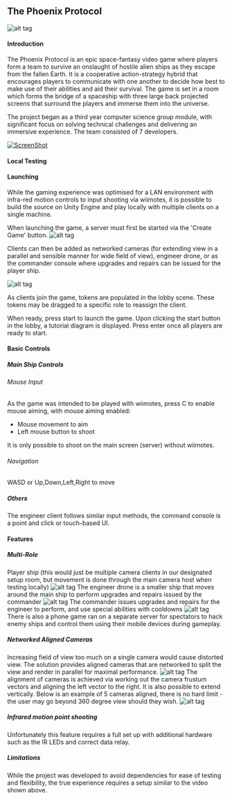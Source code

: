 ## The Phoenix Protocol

![alt tag](https://github.com/ArchDD/The-Phoenix-Protocol/blob/master/report/images/ss.png)

#### Introduction

The Phoenix Protocol is an epic space-fantasy video game where players form a team to survive an onslaught of hostile alien ships as they escape from the fallen Earth. It is a cooperative action-strategy hybrid that encourages players to communicate with one another to decide how best to make use of their abilities and aid their survival. The game is set in a room which forms the bridge of a spaceship with three large back projected screens that surround the players and immerse them into the universe.

The project began as a third year computer science group module, with significant focus on solving technical challenges and delivering an immersive experience. The team consisted of 7 developers.

[![ScreenShot](http://www.allprodad.com/wp-content/uploads/2014/06/video_default.png)](https://www.facebook.com/ArchDD/videos/10154133445978537/?l=9199677331005507184)

#### Local Testing

#### Launching

While the gaming experience was optimised for a LAN environment with infra-red motion controls to input shooting via wiimotes, it is possible to build the source on Unity Engine and play locally with multiple clients on a single machine.

When launching the game, a server must first be started via the 'Create Game' button.
![alt tag](https://github.com/ArchDD/The-Phoenix-Protocol/blob/master/report/images/game_first_screen.png)

Clients can then be added as networked cameras (for extending view in a parallel and sensible manner for wide field of view), engineer drone, or as the commander console where upgrades and repairs can be issued for the player ship.

![alt tag](https://github.com/ArchDD/The-Phoenix-Protocol/blob/master/report/images/game_lobby_screen.png)

As clients join the game, tokens are populated in the lobby scene. These tokens may be dragged to a specific role to reassign the client.

When ready, press start to launch the game. Upon clicking the start button in the lobby, a tutorial diagram is displayed. Press enter once all players are ready to start.

#### Basic Controls
##### Main Ship Controls
###### Mouse Input
As the game was intended to be played with wiimotes, press C to enable mouse aiming, with mouse aiming enabled:
* Mouse movement to aim
* Left mouse button to shoot

It is only possible to shoot on the main screen (server) without wiimotes.

###### Navigation
WASD or Up,Down,Left,Right to move

##### Others
The engineer client follows similar input methods, the command console is a point and click or touch-based UI.

#### Features

##### Multi-Role
Player ship (this would just be multiple camera clients in our designated setup room, but movement is done through the main camera host when testing locally)
![alt tag](https://github.com/ArchDD/The-Phoenix-Protocol/blob/master/report/images/cam.jpg)
The engineer drone is a smaller ship that moves around the main ship to perform upgrades and repairs issued by the commander
![alt tag](https://github.com/ArchDD/The-Phoenix-Protocol/blob/master/report/images/eng.jpg)
The commander issues upgrades and repairs for the engineer to perform, and use special abilities with cooldowns
![alt tag](https://github.com/ArchDD/The-Phoenix-Protocol/blob/master/report/images/command.jpg)
There is also a phone game ran on a separate server for spectators to hack enemy ships and control them using their mobile devices during gameplay.

##### Networked Aligned Cameras
Increasing field of view too much on a single camera would cause distorted view. The solution provides aligned cameras that are networked to split the view and render in parallel for maximal performance.
![alt tag](https://github.com/ArchDD/The-Phoenix-Protocol/blob/master/report/images/frustum.png)
The alignment of cameras is achieved via working out the camera frustum vectors and aligning the left vector to the right. It is also possible to extend vertically. Below is an example of 5 cameras aligned, there is no hard limit - the user may go beyond 360 degree view should they wish.
![alt tag](https://github.com/ArchDD/The-Phoenix-Protocol/blob/master/report/images/cameras.jpg)

##### Infrared motion point shooting
Unfortunately this feature requires a full set up with additional hardware such as the IR LEDs and correct data relay.

##### Limitations
While the project was developed to avoid dependencies for ease of testing and flexibility, the true experience requires a setup similar to the video shown above.
